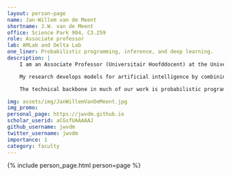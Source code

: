 ```yaml
---
layout: person-page
name: Jan-Willem van de Meent
shortname: J.W. van de Meent
office: Science Park 904, C3.259
role: Associate professor
lab: AMLab and Delta Lab
one_liner: Probabilistic programming, inference, and deep learning.
description: |
    I am an Associate Professor (Universitair Hoofddocent) at the University of Amsterdam, where I co-direct the [AMLab](https://amlab.science.uva.nl/) with Max Welling. I am also an Assistant Professor (on leave) at Northeastern University, where I continue to advise and collaborate.

    My research develops models for artificial intelligence by combining probabilistic programming and deep learning. Our work seeks to understand what inductive biases can enable models to generalize from limited data. These inductive biases can take the form of a simulator that incorporates knowledge of an underlying physical system, causal structure, or symmetries of the underlying domain. We combine model development with research on methods for inference in these models. We also put this work into practice in collaborations with researchers in robotics, NLP, healthcare, and the physical sciences. 

    The technical backbone in much of our work is probabilistic programming. I am one of the creators of [Anglican](https://probprog.github.io/anglican/index.html), a probabilistic language based on Clojure. My group currently develops [Probabilistic Torch](https://github.com/probtorch/probtorch), a library for deep generative models that extends PyTorch. I am writing a book on probabilistic programming, a draft of which is available on [arXiv](https://arxiv.org/abs/1809.10756). I am also a co-chair of the international conference on probabilistic programming ([PROBPROG](https://probprog.cc/)).

img: assets/img/JanWillemVanDeMeent.jpg
img_promo: 
personal_page: https://jwvdm.github.io
scholar_userid: aCGsfUAAAAAJ
github_username: jwvdm
twitter_username: jwvdm
importance: 1
category: faculty 
---
```


{% include person_page.html person=page %}
